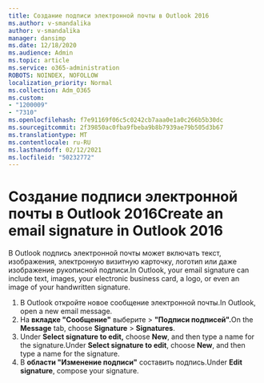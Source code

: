 ```yaml
---
title: Создание подписи электронной почты в Outlook 2016
ms.author: v-smandalika
author: v-smandalika
manager: dansimp
ms.date: 12/18/2020
ms.audience: Admin
ms.topic: article
ms.service: o365-administration
ROBOTS: NOINDEX, NOFOLLOW
localization_priority: Normal
ms.collection: Adm_O365
ms.custom:
- "1200009"
- "7310"
ms.openlocfilehash: f7e91169f06c5c0242cb7aaa0e1a0c266b5b30dc
ms.sourcegitcommit: 2f39850ac0fba9fbeba9b8b7939ae79b505d3b67
ms.translationtype: MT
ms.contentlocale: ru-RU
ms.lasthandoff: 02/12/2021
ms.locfileid: "50232772"
---
```

# <a name="create-an-email-signature-in-outlook-2016"></a><span data-ttu-id="0eb0f-102">Создание подписи электронной почты в Outlook 2016</span><span class="sxs-lookup"><span data-stu-id="0eb0f-102">Create an email signature in Outlook 2016</span></span>

<span data-ttu-id="0eb0f-103">В Outlook подпись электронной почты может включать текст, изображения, электронную визитную карточку, логотип или даже изображение рукописной подписи.</span><span class="sxs-lookup"><span data-stu-id="0eb0f-103">In Outlook, your email signature can include text, images, your electronic business card, a logo, or even an image of your handwritten signature.</span></span>

1. <span data-ttu-id="0eb0f-104">В Outlook откройте новое сообщение электронной почты.</span><span class="sxs-lookup"><span data-stu-id="0eb0f-104">In Outlook, open a new email message.</span></span>
2. <span data-ttu-id="0eb0f-105">На **вкладке "Сообщение"** выберите   >  **"Подписи подписей".**</span><span class="sxs-lookup"><span data-stu-id="0eb0f-105">On the **Message** tab, choose **Signature** > **Signatures**.</span></span>
3. <span data-ttu-id="0eb0f-106">Under **Select signature to edit,** choose **New**, and then type a name for the signature.</span><span class="sxs-lookup"><span data-stu-id="0eb0f-106">Under **Select signature to edit**, choose **New**, and then type a name for the signature.</span></span>
4. <span data-ttu-id="0eb0f-107">В **области "Изменение подписи"** составить подпись.</span><span class="sxs-lookup"><span data-stu-id="0eb0f-107">Under **Edit signature**, compose your signature.</span></span>

